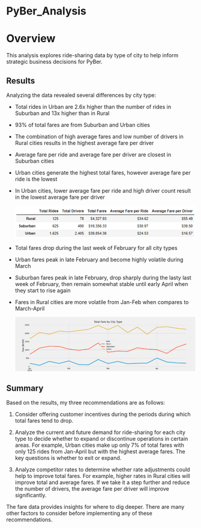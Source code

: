 # PyBer_Analysis

# Overview

This analysis explores ride-sharing data by type of city to help inform strategic business decisions for PyBer.

## Results

Analyzing the data revealed several differences by city type:

* Total rides in Urban are 2.6x higher than the number of rides in Suburban and 13x higher than in Rural

* 93% of total fares are from Suburban and Urban cities
 
* The combination of high average fares and low number of drivers in Rural cities results in the highest average fare per driver
 
* Average fare per ride and average fare per driver are closest in Suburban cities
 
* Urban cities generate the highest total fares, however average fare per ride is the lowest
 
* In Urban cities, lower average fare per ride and high driver count result in the lowest average fare per driver

   ![City_Type_Summary](https://github.com/degitaccount/PyBer_Analysis/blob/main/Analysis/City_Type_Summary.png)


* Total fares drop during the last week of February for all city types

* Urban fares peak in late February and become highly volatile during March
 
* Suburban fares peak in late February, drop sharply during the lasty last week of February, then remain somewhat stable until early April when they start to rise again
 
* Fares in Rural cities are more volatile from Jan-Feb when compares to March-April


  ![Pyber_fare_Summary](https://github.com/degitaccount/PyBer_Analysis/blob/main/Analysis/Pyber_fare_summary.png)
 

## Summary

Based on the results, my three recommendations are as follows:

1.	Consider offering customer incentives during the periods during which total fares tend to drop.

2.	Analyze the current and future demand for ride-sharing for each city type to decide whether to expand or discontinue operations in certain areas.  For example, Urban cities make up only 7% of total fares with only 125 rides from Jan-April but with the highest average fares.  The key questions is whether to exit or expand.

3.	Analyze competitor rates to determine whether rate adjustments could help to improve total fares.  For example, higher rates in Rural cities will improve total and average fares.  If we take it a step further and reduce the number of drivers, the average fare per driver will improve significantly.

The fare data provides insights for where to dig deeper.  There are many other factors to consider before implementing any of these recommendations.
